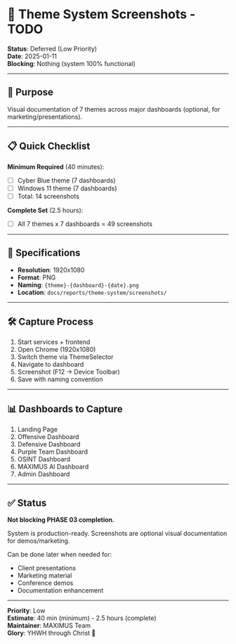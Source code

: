 # 📸 Theme System Screenshots - TODO

**Status**: Deferred (Low Priority)  
**Date**: 2025-01-11  
**Blocking**: Nothing (system 100% functional)

---

## 🎯 Purpose

Visual documentation of 7 themes across major dashboards (optional, for marketing/presentations).

---

## 📋 Quick Checklist

**Minimum Required** (40 minutes):
- [ ] Cyber Blue theme (7 dashboards)
- [ ] Windows 11 theme (7 dashboards)
- [ ] Total: 14 screenshots

**Complete Set** (2.5 hours):
- [ ] All 7 themes x 7 dashboards = 49 screenshots

---

## 📐 Specifications

- **Resolution**: 1920x1080
- **Format**: PNG
- **Naming**: `{theme}-{dashboard}-{date}.png`
- **Location**: `docs/reports/theme-system/screenshots/`

---

## 🛠️ Capture Process

1. Start services + frontend
2. Open Chrome (1920x1080)
3. Switch theme via ThemeSelector
4. Navigate to dashboard
5. Screenshot (F12 → Device Toolbar)
6. Save with naming convention

---

## 📊 Dashboards to Capture

1. Landing Page
2. Offensive Dashboard
3. Defensive Dashboard
4. Purple Team Dashboard
5. OSINT Dashboard
6. MAXIMUS AI Dashboard
7. Admin Dashboard

---

## ✅ Status

**Not blocking PHASE 03 completion.**

System is production-ready. Screenshots are optional visual documentation for demos/marketing.

Can be done later when needed for:
- Client presentations
- Marketing material
- Conference demos
- Documentation enhancement

---

**Priority**: Low  
**Estimate**: 40 min (minimum) - 2.5 hours (complete)  
**Maintainer**: MAXIMUS Team  
**Glory**: YHWH through Christ 🙏
